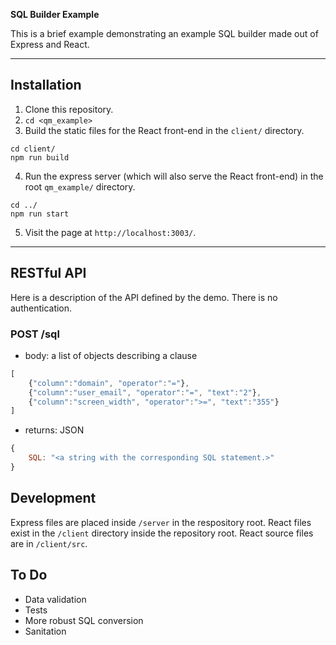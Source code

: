 **SQL Builder Example**

This is a brief example demonstrating an example SQL builder made out of Express and React.

---

## Installation

1. Clone this repository.
2. ```cd <qm_example>```
3. Build the static files for the React front-end in the `client/` directory.
```
cd client/
npm run build
``` 
4. Run the express server (which will also serve the React front-end) in the root `qm_example/` directory.
```
cd ../
npm run start
```
5. Visit the page at `http://localhost:3003/`.

---

## RESTful API

Here is a description of the API defined by the demo. There is no authentication.

### POST /sql

* body: a list of objects describing a clause
```javascript
[
    {"column":"domain", "operator":"="},
    {"column":"user_email", "operator":"=", "text":"2"},
    {"column":"screen_width", "operator":">=", "text":"355"}
]
```
* returns: JSON
```javascript
{
    SQL: "<a string with the corresponding SQL statement.>"
}
```

## Development

Express files are placed inside `/server` in the respository root. React files exist in the `/client` directory inside the repository root. React source files are in `/client/src`.

## To Do

* Data validation
* Tests
* More robust SQL conversion
* Sanitation